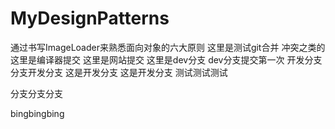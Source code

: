 # MyDesignPatterns
通过书写ImageLoader来熟悉面向对象的六大原则
这里是测试git合并 冲突之类的
这里是编译器提交
这里是网站提交
这里是dev分支
dev分支提交第一次
开发分支分支开发分支
这是开发分支  这是开发分支
测试测试测试

分支分支分支

bingbingbing